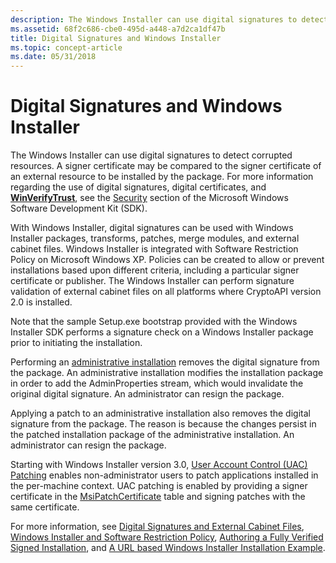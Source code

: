```yaml
---
description: The Windows Installer can use digital signatures to detect corrupted resources.
ms.assetid: 68f2c686-cbe0-495d-a448-a7d2ca1df47b
title: Digital Signatures and Windows Installer
ms.topic: concept-article
ms.date: 05/31/2018
---
```


# Digital Signatures and Windows Installer

The Windows Installer can use digital signatures to detect corrupted resources. A signer certificate may be compared to the signer certificate of an external resource to be installed by the package. For more information regarding the use of digital signatures, digital certificates, and [**WinVerifyTrust**](/windows/desktop/api/wintrust/nf-wintrust-winverifytrust), see the [Security](https://msdn.microsoft.com/library/cc527452.aspx) section of the Microsoft Windows Software Development Kit (SDK).

With Windows Installer, digital signatures can be used with Windows Installer packages, transforms, patches, merge modules, and external cabinet files. Windows Installer is integrated with Software Restriction Policy on Microsoft Windows XP. Policies can be created to allow or prevent installations based upon different criteria, including a particular signer certificate or publisher. The Windows Installer can perform signature validation of external cabinet files on all platforms where CryptoAPI version 2.0 is installed.

Note that the sample Setup.exe bootstrap provided with the Windows Installer SDK performs a signature check on a Windows Installer package prior to initiating the installation.

Performing an [administrative installation](administrative-installation.md) removes the digital signature from the package. An administrative installation modifies the installation package in order to add the AdminProperties stream, which would invalidate the original digital signature. An administrator can resign the package.

Applying a patch to an administrative installation also removes the digital signature from the package. The reason is because the changes persist in the patched installation package of the administrative installation. An administrator can resign the package.

Starting with Windows Installer version 3.0, [User Account Control (UAC) Patching](user-account-control--uac--patching.md) enables non-administrator users to patch applications installed in the per-machine context. UAC patching is enabled by providing a signer certificate in the [MsiPatchCertificate](msipatchcertificate-table.md) table and signing patches with the same certificate.

For more information, see [Digital Signatures and External Cabinet Files](digital-signatures-and-external-cabinet-files.md), [Windows Installer and Software Restriction Policy](windows-installer-and-software-restriction-policy.md), [Authoring a Fully Verified Signed Installation](authoring-a-fully-verified-signed-installation.md), and [A URL based Windows Installer Installation Example](a-url-based-windows-installer-installation-example.md).

 

 
